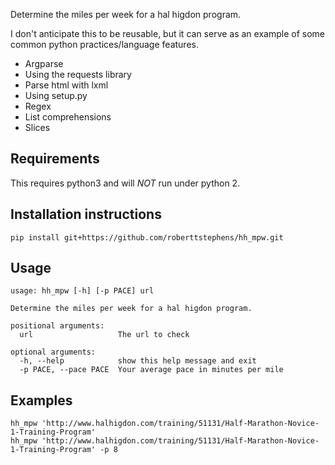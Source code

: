 Determine the miles per week for a hal higdon program.

I don't anticipate this to be reusable, but it can serve as an example of some common python practices/language features.

 - Argparse
 - Using the requests library
 - Parse html with lxml
 - Using setup.py
 - Regex
 - List comprehensions
 - Slices

## Requirements
This requires python3 and will _NOT_ run under python 2.

## Installation instructions

    pip install git+https://github.com/roberttstephens/hh_mpw.git


## Usage

    usage: hh_mpw [-h] [-p PACE] url
    
    Determine the miles per week for a hal higdon program.
    
    positional arguments:
      url                   The url to check
    
    optional arguments:
      -h, --help            show this help message and exit
      -p PACE, --pace PACE  Your average pace in minutes per mile

## Examples

    hh_mpw 'http://www.halhigdon.com/training/51131/Half-Marathon-Novice-1-Training-Program'
    hh_mpw 'http://www.halhigdon.com/training/51131/Half-Marathon-Novice-1-Training-Program' -p 8
